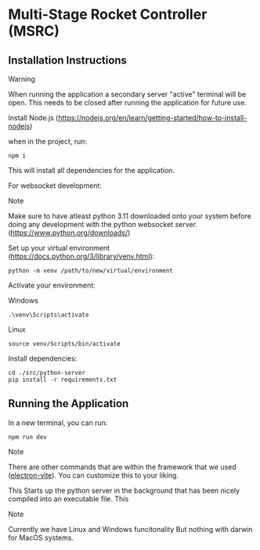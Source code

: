 # Multi-Stage Rocket Controller (MSRC)

## Installation Instructions
>[!WARNING]
> When running the application a secondary server "active" terminal will be open. This needs to be closed after running the application for future use.

Install Node.js (https://nodejs.org/en/learn/getting-started/how-to-install-nodejs)

when in the project, run:
```
npm i
```
This will install all dependencies for the application.

For websocket development:
>[!NOTE]
> Make sure to have atleast python 3.11 downloaded onto your system before doing any development with the python websocket server.
>(https://www.python.org/downloads/)

Set up your virtual environment (https://docs.python.org/3/library/venv.html):
```
python -m venv /path/to/new/virtual/environment
```
Activate your environment:

Windows
```
.\venv\Scripts\activate
```

Linux
```
source venv/Scripts/bin/activate
```

Install dependencies:
```
cd ./src/python-server
pip install -r requirements.txt
```

## Running the Application
In a new terminal, you can run:
```
npm run dev
```
>[!NOTE]
> There are other commands that are within the framework that we used ([electron-vite](https://electron-vite.org/)). You can customize this to your liking.

This Starts up the python server in the background that has been nicely compiled into an executable file. This 
>[!NOTE]
>Currently we have Linux and Windows funcitonality But nothing with darwin for MacOS systems.

